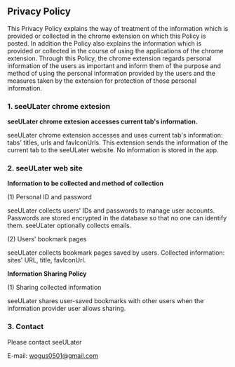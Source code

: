 ## Privacy Policy

This Privacy Policy explains the way of treatment of the information which is provided or collected in the chrome extension on which this Policy is posted. In addition the Policy also explains the information which is provided or collected in the course of using the applications of the chrome extension. Through this Policy, the chrome extension regards personal information of the users as important and inform them of the purpose and method of using the personal information provided by the users and the measures taken by the extension for protection of those personal information. 



### 1. seeULater chrome extesion

**seeULater chrome extesion accesses current tab's information.**

seeULater chrome extension accesses and uses current tab's information: tabs' titles, urls and favIconUrls. This extension sends the information of the current tab to the seeULater website. No information is stored in the app.



### 2. seeULater web site

**Information to be collected and method of collection**

(1) Personal ID and password

seeULater collects users' IDs and passwords to manage user accounts. Passwords are stored encrypted in the database so that no one can identify them.
seeULater optionally collects emails.

(2) Users' bookmark pages

seeULater collects bookmark pages saved by users. Collected information: sites' URL, title, favIconUrl.



**Information Sharing Policy**

(1) Sharing collected information

seeULater shares user-saved bookmarks with other users when the information provider user allows sharing.



### 3. Contact

Please contact seeULater

E-mail: [wogus0501@gmail.com](mailto:wogus0501@gmail.com)
